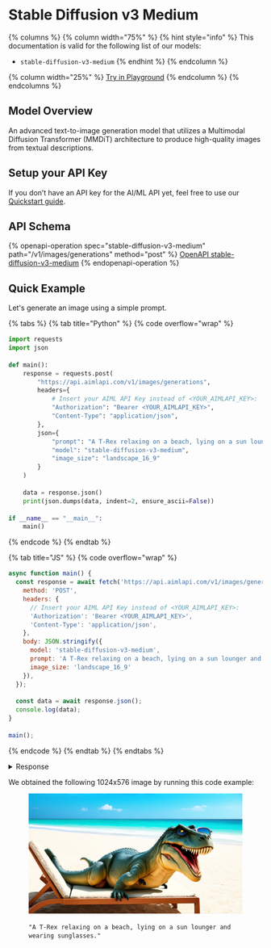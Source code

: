 # Stable Diffusion v3 Medium

{% columns %}
{% column width="75%" %}
{% hint style="info" %}
This documentation is valid for the following list of our models:

* `stable-diffusion-v3-medium`
{% endhint %}
{% endcolumn %}

{% column width="25%" %}
<a href="https://aimlapi.com/app/?model=stable-diffusion-v3-medium&#x26;mode=image" class="button primary">Try in Playground</a>
{% endcolumn %}
{% endcolumns %}

## Model Overview

An advanced text-to-image generation model that utilizes a Multimodal Diffusion Transformer (MMDiT) architecture to produce high-quality images from textual descriptions.

## Setup your API Key

If you don’t have an API key for the AI/ML API yet, feel free to use our [Quickstart guide](https://docs.aimlapi.com/quickstart/setting-up).

## API Schema

{% openapi-operation spec="stable-diffusion-v3-medium" path="/v1/images/generations" method="post" %}
[OpenAPI stable-diffusion-v3-medium](https://raw.githubusercontent.com/aimlapi/api-docs/refs/heads/main/docs/api-references/image-models/Stability-AI/stable-diffusion-v3-medium.json)
{% endopenapi-operation %}

## Quick Example

Let's generate an image using a simple prompt.

{% tabs %}
{% tab title="Python" %}
{% code overflow="wrap" %}
```python
import requests
import json

def main():
    response = requests.post(
        "https://api.aimlapi.com/v1/images/generations",
        headers={
            # Insert your AIML API Key instead of <YOUR_AIMLAPI_KEY>:
            "Authorization": "Bearer <YOUR_AIMLAPI_KEY>",
            "Content-Type": "application/json",
        },
        json={
            "prompt": "A T-Rex relaxing on a beach, lying on a sun lounger and wearing sunglasses.",
            "model": "stable-diffusion-v3-medium",
            "image_size": "landscape_16_9"
        }
    )

    data = response.json()
    print(json.dumps(data, indent=2, ensure_ascii=False))

if __name__ == "__main__":
    main()
```
{% endcode %}
{% endtab %}

{% tab title="JS" %}
{% code overflow="wrap" %}
```javascript
async function main() {
  const response = await fetch('https://api.aimlapi.com/v1/images/generations', {
    method: 'POST',
    headers: {
      // Insert your AIML API Key instead of <YOUR_AIMLAPI_KEY>:
      'Authorization': 'Bearer <YOUR_AIMLAPI_KEY>',
      'Content-Type': 'application/json',
    },
    body: JSON.stringify({
      model: 'stable-diffusion-v3-medium',
      prompt: 'A T-Rex relaxing on a beach, lying on a sun lounger and wearing sunglasses. Realistic photo.',
      image_size: 'landscape_16_9'
    }),
  });

  const data = await response.json();
  console.log(data);
}

main();
```
{% endcode %}
{% endtab %}
{% endtabs %}

<details>

<summary>Response</summary>

{% code overflow="wrap" %}
```json5
{
  images: [
    {
      url: 'https://cdn.aimlapi.com/squirrel/files/monkey/pAs554_StzWBkrLMgTH5a.png',
      width: 1024,
      height: 576,
      content_type: 'image/jpeg'
    }
  ],
  timings: { inference: 1.1477893170085736 },
  seed: 3544609846964942300,
  has_nsfw_concepts: [ false ],
  prompt: 'A T-Rex relaxing on a beach, lying on a sun lounger and wearing sunglasses. Realistic photo.',
  num_images: 1
}
```
{% endcode %}

</details>

We obtained the following 1024x576 image by running this code example:

<figure><img src="../../../.gitbook/assets/RCbeYSssFwxdkEX2tWd6i.png" alt=""><figcaption><p><code>"A T-Rex relaxing on a beach, lying on a sun lounger and wearing sunglasses."</code></p></figcaption></figure>
